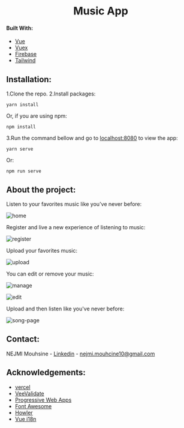 <h1 align="center">Music App</h1>

#### Built With:

- [Vue](https://v3.vuejs.org/)
- [Vuex](https://vuex.vuejs.org/)
- [Firebase](https://firebase.google.com/)
- [Tailwind](https://tailwindcss.com/)

## Installation:

1.Clone the repo.
2.Install packages:

```
yarn install
```

Or, if you are using npm:

```
npm install
```

3.Run the command bellow and go to [localhost:8080](localhost:8080) to view the app:

`yarn serve`

Or:

`npm run serve`

## About the project:

Listen to your favorites music like you've never before:

![home](https://user-images.githubusercontent.com/63421152/129028413-0487dad6-4ee3-4ef1-bc45-2aa24cc651bb.png)

Register and live a new experience of listening to music:

![register](https://user-images.githubusercontent.com/63421152/129029005-6e43a79c-2266-4bf9-bce5-5f9b68c4fa88.png)

Upload your favorites music:

![upload](https://user-images.githubusercontent.com/63421152/129029166-60343852-6b84-457c-b94e-b368c15de32b.png)

You can edit or remove your music:

![manage](https://user-images.githubusercontent.com/63421152/129029463-d464a13e-2aa6-43e2-adb3-1cac3f5f49b0.png)

![edit](https://user-images.githubusercontent.com/63421152/129029318-53dfbdc1-a9bf-4b75-8abc-91028f97e42e.png)

Upload and then listen like you've never before:

![song-page](https://user-images.githubusercontent.com/63421152/129029587-cacc56b1-33fd-4b56-bbee-0b113c407cfd.png)

## Contact:

NEJMI Mouhsine - [Linkedin](https://www.linkedin.com/in/mouhcine-nejmi/) - [nejmi.mouhcine10@gmail.com](mailto:nejmi.mouhcine10@gmail.com)

## Acknowledgements:

- [vercel](https://vercel.com/)
- [VeeValidate](https://vee-validate.logaretm.com/v4/)
- [Progressive Web Apps](https://web.dev/progressive-web-apps/)
- [Font Awesome](https://fontawesome.com/)
- [Howler](https://howlerjs.com/)
- [Vue i18n](https://kazupon.github.io/vue-i18n/)
